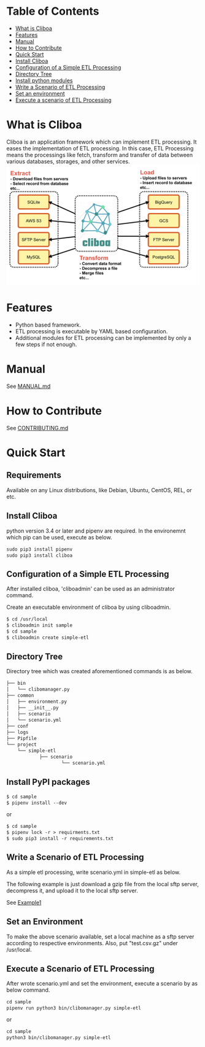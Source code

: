 # Table of Contents
* [What is Cliboa](#markdown-header-what-is-cliboa)
* [Features](#markdown-header-features)
* [Manual](#markdown-header-manual)
* [How to Contribute](#markdown-header-how-to-contribute)
* [Quick Start](#markdown-header-quick-start)
* [Install Cliboa](#markdown-header-install-cliboa)
* [Configuration of a Simple ETL Processing](#markdown-header-configuration-of-a-simple-etl-processing)
* [Directory Tree](#markdown-header-directory-tree)
* [Install python modules](#markdown-header-install-python-modules)
* [Write a Scenario of ETL Processing](#markdown-header-write-a-scenario-of-etl-processing)
* [Set an environment](#markdown-header-set-an-environment)
* [Execute a scenario of ETL Processing](#markdown-header-execute-a-scenario-of-etl-processing)

# What is Cliboa
Cliboa is an application framework which can implement ETL processing. It eases the implementation of ETL processing. In this case, ETL Processing means the processings like fetch, transform and transfer of data between various databases, storages, and other services.
![](/img/cliboa_brief.png)

# Features
- Python based framework.
- ETL processing is executable by YAML based configuration.
- Additional modules for ETL processing can be implemented by only a few steps if not enough.

# Manual
See [MANUAL.md](/MANUAL.md)

# How to Contribute
See [CONTRIBUTING.md](/CONTRIBUTING.md)


# Quick Start
## Requirements
Available on any Linux distributions, like Debian, Ubuntu, CentOS, REL, or etc.

## Install Cliboa
python version 3.4 or later and pipenv are required. In the environemnt which pip can be used, execute as below.

```
sudo pip3 install pipenv
sudo pip3 install cliboa
```

## Configuration of a Simple ETL Processing
After installed cliboa, 'cliboadmin' can be used as an administrator command. 

Create an executable environment of cliboa by using cliboadmin.

```
$ cd /usr/local
$ cliboadmin init sample
$ cd sample
$ cliboadmin create simple-etl
```

## Directory Tree
Directory tree which was created aforementioned commands is as below.

```
├── bin
│   └── clibomanager.py
├── common
│   ├── environment.py
│   ├── __init__.py
│   ├── scenario
│   └── scenario.yml
├── conf
├── logs
├── Pipfile
└── project
    └── simple-etl
            ├── scenario
                    └── scenario.yml
```

## Install PyPI packages
```
$ cd sample
$ pipenv install --dev
```
or
```
$ cd sample
$ pipenv lock -r > requirments.txt
$ sudo pip3 install -r requirements.txt
```

## Write a Scenario of ETL Processing
As a simple etl processing, write scenario.yml in simple-etl as below.

The following example is just download a gzip file from the local sftp server, decompress it, and upload it to the local sftp server.

See [Example1](docs/yaml_configuration.md)

## Set an Environment
To make the above scenario available, set a local machine as a sftp server according to respective environments. Also, put "test.csv.gz" under /usr/local.

## Execute a Scenario of ETL Processing
After wrote scenario.yml and set the environment, execute a scenario by as below command.
```
cd sample
pipenv run python3 bin/clibomanager.py simple-etl
```
or
```
cd sample
python3 bin/clibomanager.py simple-etl
```

